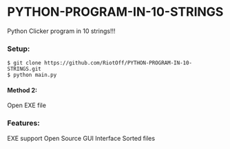 # PYTHON-PROGRAM-IN-10-STRINGS
Python Clicker program in 10 strings!!!
### Setup:
```
$ git clone https://github.com/RiotOff/PYTHON-PROGRAM-IN-10-STRINGS.git
$ python main.py
```
#### Method 2:
Open EXE file
### Features:
EXE support
Open Source
GUI Interface
Sorted files
